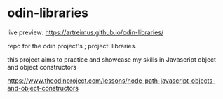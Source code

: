 # odin-libraries

live preview: https://artreimus.github.io/odin-libraries/

repo for the odin project's ; project: libraries. 

this project aims to practice and showcase my skills in Javascript object and object constructors

https://www.theodinproject.com/lessons/node-path-javascript-objects-and-object-constructors
